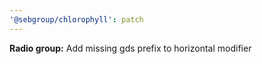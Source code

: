 ```yaml
---
'@sebgroup/chlorophyll': patch
---
```


**Radio group:** Add missing gds prefix to horizontal modifier
